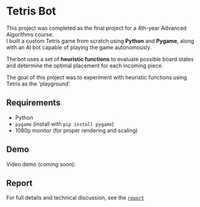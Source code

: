 # Tetris Bot

This project was completed as the final project for a 4th-year Advanced Algorithms course.  
I built a custom Tetris game from scratch using **Python** and **Pygame**, along with an AI bot capable of playing the game autonomously.

The bot uses a set of **heuristic functions** to evaluate possible board states and determine the optimal placement for each incoming piece.

The goal of this project was to experiment with heuristic functions using Tetris as the 'playground'.

## Requirements

- Python
- `pygame` (install with `pip install pygame`)
- 1080p monitor (for proper rendering and scaling)

## Demo

Video demo (coming soon): 

## Report

For full details and technical discussion, see the [`report`](./report.pdf)
